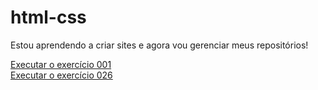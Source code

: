 
# html-css

Estou aprendendo a criar sites e agora vou gerenciar meus repositórios!
 
<a href="https://locideran.github.io/html-css/exercicios/ex001/index.html">Executar o exercício 001</a><br>
<a href="https://locideran.github.io/html-css/exercicios/ex026/mq002/index.html">Executar o exercício 026</a>

